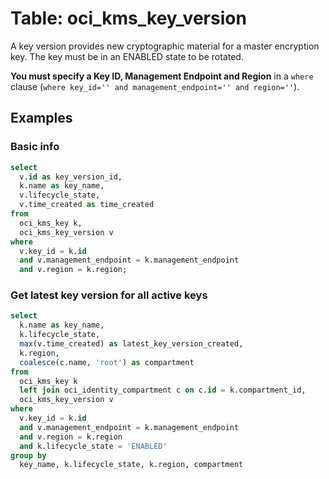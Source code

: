 # Table: oci_kms_key_version

A key version provides new cryptographic material for a master encryption key. The key must be in an ENABLED state to be rotated.

**You must specify a Key ID, Management Endpoint and Region** in a `where` clause (`where key_id='' and management_endpoint='' and region=''`).

## Examples

### Basic info

```sql
select
  v.id as key_version_id,
  k.name as key_name,
  v.lifecycle_state,
  v.time_created as time_created
from
  oci_kms_key k,
  oci_kms_key_version v
where
  v.key_id = k.id
  and v.management_endpoint = k.management_endpoint
  and v.region = k.region;
```

### Get latest key version for all active keys

```sql
select
  k.name as key_name,
  k.lifecycle_state,
  max(v.time_created) as latest_key_version_created,
  k.region,
  coalesce(c.name, 'root') as compartment
from
  oci_kms_key k
  left join oci_identity_compartment c on c.id = k.compartment_id,
  oci_kms_key_version v
where
  v.key_id = k.id
  and v.management_endpoint = k.management_endpoint
  and v.region = k.region
  and k.lifecycle_state = 'ENABLED'
group by
  key_name, k.lifecycle_state, k.region, compartment
```
